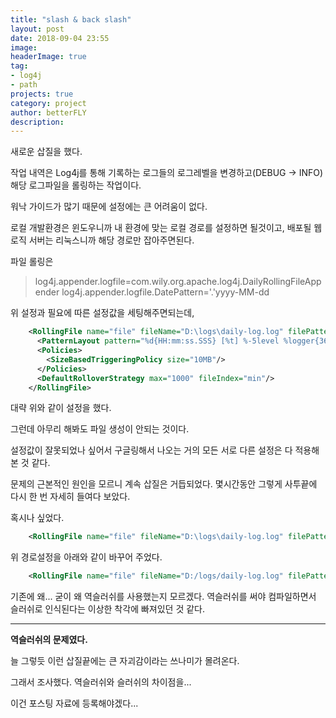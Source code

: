```yaml
---
title: "slash & back slash"
layout: post
date: 2018-09-04 23:55
image: 
headerImage: true
tag: 
- log4j
- path
projects: true
category: project
author: betterFLY
description:
---
```


새로운 삽질을 했다.

작업 내역은 Log4j를 통해 기록하는 로그들의 로그레벨을 변경하고(DEBUG -> INFO) 해당 로그파일을 롤링하는 작업이다.

워낙 가이드가 많기 때문에 설정에는 큰 어려움이 없다.

로컬 개발환경은 윈도우니까 내 환경에 맞는 로컬 경로를 설정하면 될것이고, 배포될 웹로직 서버는 리눅스니까 해당 경로만 잡아주면된다.

파일 롤링은 

>log4j.appender.logfile=com.wily.org.apache.log4j.DailyRollingFileAppender
>log4j.appender.logfile.DatePattern='.'yyyy-MM-dd

위 설정과 필요에 따른 설정값을 세팅해주면되는데,

```xml
    <RollingFile name="file" fileName="D:\logs\daily-log.log" filePattern="D:\logs\daily-log.%i.%d{yyyy-MM-dd}.log">
      <PatternLayout pattern="%d{HH:mm:ss.SSS} [%t] %-5level %logger{36} - %msg%n"/>
      <Policies>
        <SizeBasedTriggeringPolicy size="10MB"/>
      </Policies>
      <DefaultRolloverStrategy max="1000" fileIndex="min"/>
    </RollingFile>

```
대략 위와 같이 설정을 했다.

그런데 아무리 해봐도 파일 생성이 안되는 것이다.

설정값이 잘못되었나 싶어서 구글링해서 나오는 거의 모든 서로 다른 설정은 다 적용해본 것 같다.

문제의 근본적인 원인을 모르니 계속 삽질은 거듭되었다. 몇시간동안 그렇게 사투끝에 다시 한 번 자세히 들여다 보았다.

혹시나 싶었다.

~~~xml
    <RollingFile name="file" fileName="D:\logs\daily-log.log" filePattern="D:\logs\daily-log.%i.%d{yyyy-MM-dd}.log">
~~~

위 경로설정을 아래와 같이 바꾸어 주었다.

~~~xml
    <RollingFile name="file" fileName="D:/logs/daily-log.log" filePattern="D:/logs/daily-log.%i.%d{yyyy-MM-dd}.log">
~~~

기존에 왜... 굳이 왜 역슬러쉬를 사용했는지 모르겠다. 역슬러쉬를 써야 컴파일하면서 슬러쉬로 인식된다는 이상한 착각에 빠져있던 것 같다.

---

**역슬러쉬의 문제였다.**

늘 그렇듯 이런 삽질끝에는 큰 자괴감이라는 쓰나미가 몰려온다.

그래서 조사했다. 역슬러쉬와 슬러쉬의 차이점을...

이건 포스팅 자료에 등록해야겠다...



